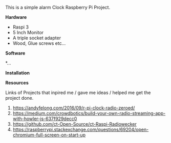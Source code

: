 
This is a simple alarm Clock Raspberry Pi Project.

__Hardware__

* Raspi 3
* 5 Inch Monitor
* A triple socket adapter
* Wood, Glue screws etc...

__Software__ 

*...

__Installation__

__Resources__

Links of Projects that inpired me / gave me ideas / helped me get the project done.

1. https://andyfelong.com/2016/09/r-pi-clock-radio-zeroed/
1. https://medium.com/crowdbotics/build-your-own-radio-streaming-app-with-howler-js-637f929decc0
1. https://github.com/ct-Open-Source/ct-Raspi-Radiowecker
1. https://raspberrypi.stackexchange.com/questions/69204/open-chromium-full-screen-on-start-up

